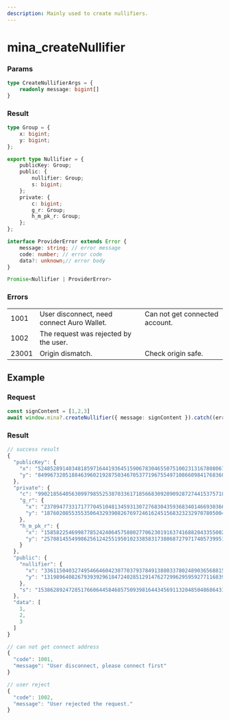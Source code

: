 ```yaml
---
description: Mainly used to create nullifiers.
---
```


# mina\_createNullifier

### Params

```typescript
type CreateNullifierArgs = {
    readonly message: bigint[]
}
```

### Result

```typescript
type Group = {
    x: bigint;
    y: bigint;
};

export type Nullifier = {
    publicKey: Group;
    public: {
        nullifier: Group;
        s: bigint;
    };
    private: {
        c: bigint;
        g_r: Group;
        h_m_pk_r: Group;
    };
};

interface ProviderError extends Error {
    message: string; // error message
    code: number; // error code 
    data?: unknown;// error body 
}

Promise<Nullifier | ProviderError>
```

### Errors

|       |                                            |                                |
| ----- | ------------------------------------------ | ------------------------------ |
| 1001  | User disconnect, need connect Auro Wallet. | Can not get connected account. |
| 1002  | The request was rejected by the user.      |                                |
| 23001 | Origin dismatch.                           | Check origin safe.             |

## Example

### Request

```typescript
const signContent = [1,2,3]
await window.mina?.createNullifier({ message: signContent }).catch((err: any) => err);
```

### Result

```typescript
// success result
{
  "publicKey": {
    "x": "5248528914034818597164419364515906783046550751002313167808067803822526836450",
    "y": "8499673205188463960219287503467053771967554971086609841768360242543765381807"
  },
  "private": {
    "c": "9902185640563099798552538703361718566830920909287274415375718449173766417439",
    "g_r": {
      "x": "23709477331717770451048134593130727683043593683401466930366147533380855637145",
      "y": "18760208553553506432939082676972461624515683232329707805004444151147449487796"
    },
    "h_m_pk_r": {
      "x": "15858225469987785242406457588027706230191637416882043355002940613645441083323",
      "y": "25708145549986256124255195010233858317380687279717405739951366139000324110011"
    }
  },
  "public": {
    "nullifier": {
      "x": "3361150403274954664604230770379378491388033780248903656881561776735665100150",
      "y": "13198964082679393929618472402851291476272996295959277116839569765356779886575"
    },
    "s": "15386289247285176606445846857509398164434569113204850486864311070500369459309"
  },
  "data": [
    1,
    2,
    3
  ]
}

// can not get connect address
{
  "code": 1001,
  "message": "User disconnect, please connect first"
}

// user reject 
{
  "code": 1002,
  "message": "User rejected the request."
}
```
